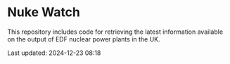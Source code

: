 # Nuke Watch

This repository includes code for retrieving the latest information available on the output of EDF nuclear power plants in the UK.

Last updated: 2024-12-23 08:18